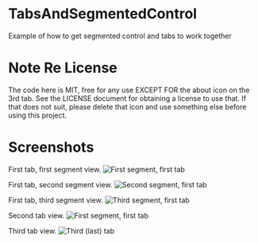 # TabsAndSegmentedControl
Example of how to get segmented control and tabs to work together

# Note Re License
The code here is MIT, free for any use EXCEPT FOR the about icon on
the 3rd tab.  See the LICENSE document for obtaining a license to
use that.  If that does not suit, please delete that icon and use
something else before using this project.

# Screenshots

First tab, first segment view.
![First segment, first tab](IMG_0405.png)


First tab, second segment view.
![Second segment, first tab](IMG_0406.png)


First tab, third segment view.
![Third segment, first tab](IMG_0407.png)


Second tab view.
![First segment, first tab](IMG_0409.png)


Third tab view.
![Third (last) tab](IMG_0408.png)
